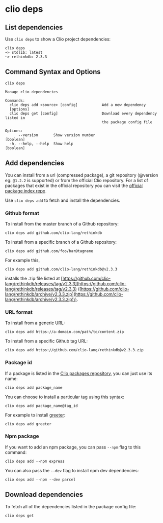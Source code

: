 # clio deps

## List dependencies

Use `clio deps` to show a Clio project dependencies:

```text
clio deps
~> stdlib: latest
~> rethinkdb: 2.3.3
```

## Command Syntax and Options

```text
clio deps

Manage clio dependencies

Commands:
  clio deps add <source> [config]           Add a new dependency
  [options]
  clio deps get [config]                    Download every dependency listed in
                                            the package config file

Options:
      --version       Show version number                              [boolean]
  -h, --help, --help  Show help                                        [boolean]
```

## Add dependencies

You can install from a url \(compressed package\), a git repository \(@version eg. `@1.2.2` is supported\) or from the official Clio repository. For a list of packages that exist in the official repository you can visit the [official package index repo](https://github.com/clio-lang/packages/).

Use `clio deps add` to fetch and install the dependencies.

### Github format

To install from the master branch of a Github repository:

```text
clio deps add github.com/clio-lang/rethinkdb
```

To install from a specific branch of a Github repository:

```text
clio deps add github.com/foo/bar@tagname
```

For example this,

```text
clio deps add github.com/clio-lang/rethinkdb@v2.3.3
```

installs the .zip file listed at [https://github.com/clio-lang/rethinkdb/releases/tag/v2.3.3](https://github.com/clio-lang/rethinkdb/releases/tag/v2.3.3) \([https://github.com/clio-lang/rethinkdb/archive/v2.3.3.zip](https://github.com/clio-lang/rethinkdb/archive/v2.3.3.zip)\).

### URL format

To install from a generic URL:

```text
clio deps add https://a-domain.com/path/to/content.zip
```

To install from a specific Github tag URL:

```text
clio deps add https://github.com/clio-lang/rethinkdb@v2.3.3.zip
```

### Package id

If a package is listed in the [Clio packages repository](https://github.com/clio-lang/packages), you can just use its name:

```text
clio deps add package_name
```

You can choose to install a particular tag using this syntax:

```text
clio deps add package_name@tag_id
```

For example to install [greeter](https://github.com/clio-lang/packages/blob/master/packages/greeter.json):

```text
clio deps add greeter
```

### Npm package

If you want to add an npm package, you can pass `--npm` flag to this command:

```text
clio deps add --npm express
```

You can also pass the `--dev` flag to install npm dev dependencies:

```text
clio deps add --npm --dev parcel
```

## Download dependencies

To fetch all of the dependencies listed in the package config file:

```text
clio deps get
```


